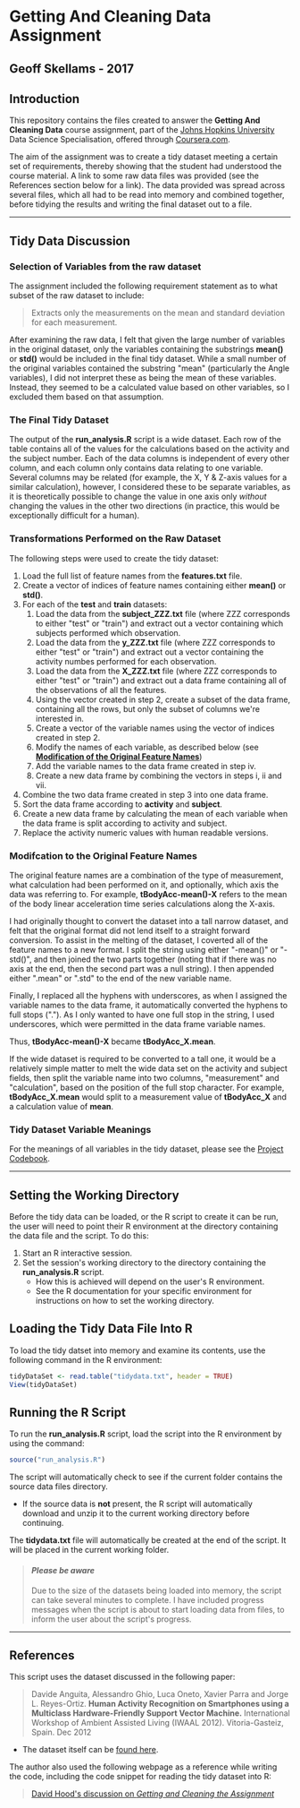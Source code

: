 # Getting And Cleaning Data Assignment
## Geoff Skellams - 2017

## Introduction

This repository contains the files created to answer the **Getting And Cleaning Data** course assignment, part of the [Johns Hopkins University](http://www.jhu.edu) Data Science Specialisation, offered through [Coursera.com](http://www.coursera.com).

The aim of the assignment was to create a tidy dataset meeting a certain set of requirements, thereby showing that the student had understood the course material. A link to some raw data files was provided (see the References section below for a link). The data provided was spread across several files, which all had to be read into memory and combined together, before tidying the results and writing the final dataset out to a file.

---

## Tidy Data Discussion

### Selection of Variables from the raw dataset

The assignment included the following requirement statement as to what subset of the raw dataset to include:

> Extracts only the measurements on the mean and standard deviation for each measurement.

After examining the raw data, I felt that given the large number of variables in the original dataset, only the variables containing the substrings **mean()** or **std()** would be included in the final tidy dataset. While a small number of the original variables contained the substring "mean" (particularly the Angle variables), I did not interpret these as being the mean of these variables. Instead, they seemed to be a calculated value based on other variables, so I excluded them based on that assumption.

### The Final Tidy Dataset
The output of the **run_analysis.R** script is a wide dataset. Each row of the table contains all of the values for the calculations based on the activity and the subject number. Each of the data columns is independent of every other column, and each column only contains data relating to one variable. Several columns may be related (for example, the X, Y & Z-axis values for a similar calculation), however, I considered these to be separate variables, as it is theoretically possible to change the value in one axis only *without* changing the values in the other two directions (in practice, this would be exceptionally difficult for a human).

### Transformations Performed on the Raw Dataset
The following steps were used to create the tidy dataset:
1. Load the full list of feature names from the **features.txt** file.
2. Create a vector of indices of feature names containing either **mean()** or **std()**.
3. For each of the **test** and **train** datasets:
    1. Load the data from the **subject_ZZZ.txt** file (where ZZZ corresponds to either "test" or "train") and extract out a vector containing which subjects performed which observation.
	2. Load the data from the **y_ZZZ.txt** file (where ZZZ corresponds to either "test" or "train") and extract out a vector containing the activity numbes performed for each observation.
    3. Load the data from the **X_ZZZ.txt** file (where ZZZ corresponds to either "test" or "train") and extract out a data frame containing all of the observations of all the features.
    4. Using the vector created in step 2, create a subset of the data frame, containing all the rows, but only the subset of columns we're interested in.
    5. Create a vector of the variable names using the vector of indices created in step 2.
    6. Modify the names of each variable, as described below (see [**Modification of the Original Feature Names**](#Modification-of-the-Original-Feature-Names))
    7. Add the variable names to the data frame created in step iv.
    8. Create a new data frame by combining the vectors in steps i, ii and vii.
4. Combine the two data frame created in step 3 into one data frame.
5. Sort the data frame according to **activity** and **subject**.
6. Create a new data frame by calculating the mean of each variable when the data frame is split according to activity and subject.
7. Replace the activity numeric values with human readable versions.

### Modifcation to the Original Feature Names
The original feature names are a combination of the type of measurement, what calculation had been performed on it, and optionally, which axis the data was referring to. For example, **tBodyAcc-mean()-X** refers to the mean of the body linear acceleration time series calculations along the X-axis.

I had originally thought to convert the dataset into a tall narrow dataset, and felt that the original format did not lend itself to a straight forward conversion. To assist in the melting of the dataset, I coverted all of the feature names to a new format. I split the string using either "-mean()" or "-std()", and then joined the two parts together (noting that if there was no axis at the end, then the second part was a null string). I then appended either ".mean" or ".std" to the end of the new variable name.

Finally, I replaced all the hyphens with underscores, as when I assigned the variable names to the data frame, it automatically converted the hyphens to full stops ("."). As I only wanted to have one full stop in the string, I used underscores, which were permitted in the data frame variable names.

Thus, **tBodyAcc-mean()-X** became **tBodyAcc_X.mean**.

If the wide dataset is required to be converted to a tall one, it would be a relatively simple matter to melt the wide data set on the activity and subject fields, then split the variable name into two columns, "measurement" and "calculation", based on the position of the full stop character. For example, **tBodyAcc_X.mean** would split to a measurement value of **tBodyAcc_X** and a calculation value of **mean**.

### Tidy Dataset Variable Meanings

For the meanings of all variables in the tidy dataset, please see the [Project Codebook](https://github.com/Eynowd/GettingAndCleaningDataAssignment/blob/master/codebook.md).

---

## Setting the Working Directory

Before the tidy data can be loaded, or the R script to create it can be run, the user will need to point their R environment at the directory containing the data file and the script. To do this:

1. Start an R interactive session.
2. Set the session's working directory to the directory containing the **run_analysis.R** script.
    * How this is achieved will depend on the user's R environment.
    * See the R documentation for your specific environment for instructions on how to set the working directory.


## Loading the Tidy Data File Into R

To load the tidy datset into memory and examine its contents, use the following command in the R environment:

```R
tidyDataSet <- read.table("tidydata.txt", header = TRUE)
View(tidyDataSet)
```

## Running the R Script

To run the **run_analysis.R** script, load the script into the R environment by using the command:

```R
source("run_analysis.R")
```

The script will automatically check to see if the current folder contains the source data files directory.
  * If the source data is **not** present, the R script will automatically download and unzip it to the current working directory before continuing.

The **tidydata.txt** file will automatically be created at the end of the script. It will be placed in the current working folder.


> #### _Please be aware_
> Due to the size of the datasets being loaded into memory, the script can take several minutes to complete. I have included progress messages when the script is about to start loading data from files, to inform the user about the script's progress.

---


## References

This script uses the dataset discussed in the following paper:

> Davide Anguita, Alessandro Ghio, Luca Oneto, Xavier Parra and Jorge L. Reyes-Ortiz. 
> **Human Activity Recognition on Smartphones using a Multiclass Hardware-Friendly Support 
> Vector Machine.** International Workshop of Ambient Assisted Living (IWAAL 2012). 
> Vitoria-Gasteiz, Spain. Dec 2012

  * The dataset itself can be [found here](https://d396qusza40orc.cloudfront.net/getdata%2Fprojectfiles%2FUCI%20HAR%20Dataset.zip).

The author also used the following webpage as a reference while writing the code, including the code snippet for reading the tidy dataset into R:

> [David Hood's discussion on _Getting and Cleaning the Assignment_](https://thoughtfulbloke.wordpress.com/2015/09/09/getting-and-cleaning-the-assignment/)



